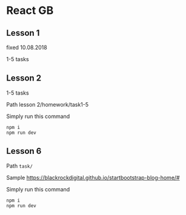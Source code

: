 # React GB

## Lesson 1
fixed 10.08.2018

1-5 tasks

## Lesson 2
1-5 tasks

Path lesson 2/homework/task1-5

Simply run this command
```
npm i
npm run dev
```


## Lesson 6

Path `task/`

Sample https://blackrockdigital.github.io/startbootstrap-blog-home/#

Simply run this command
```
npm i
npm run dev
```


